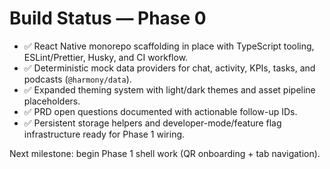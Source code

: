 # Build Status — Phase 0

- ✅ React Native monorepo scaffolding in place with TypeScript tooling, ESLint/Prettier, Husky, and CI workflow.
- ✅ Deterministic mock data providers for chat, activity, KPIs, tasks, and podcasts (`@harmony/data`).
- ✅ Expanded theming system with light/dark themes and asset pipeline placeholders.
- ✅ PRD open questions documented with actionable follow-up IDs.
- ✅ Persistent storage helpers and developer-mode/feature flag infrastructure ready for Phase 1 wiring.

Next milestone: begin Phase 1 shell work (QR onboarding + tab navigation).
